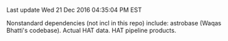 Last update
Wed 21 Dec 2016 04:35:04 PM EST

Nonstandard dependencies (not incl in this repo) include:
astrobase (Waqas Bhatti's codebase).
Actual HAT data.
HAT pipeline products.
